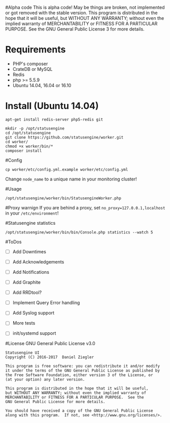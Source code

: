 #Alpha code
This is alpha code! May be things are broken, not implemented or got removed with the stable version.
This program is distributed in the hope that it will be useful,
but WITHOUT ANY WARRANTY; without even the implied warranty of
MERCHANTABILITY or FITNESS FOR A PARTICULAR PURPOSE.  See the
GNU General Public License 3 for more details.

# Requirements
- PHP's composer
- CrateDB or MySQL
- Redis
- php >= 5.5.9
- Ubuntu 14.04, 16.04 or 16.10

# Install (Ubuntu 14.04)
````
apt-get install redis-server php5-redis git

mkdir -p /opt/statusengine
cd /opt/statusengine
git clone https://github.com/statusengine/worker.git
cd worker/
chmod +x worker/bin/*
composer install
````

#Config
````
cp worker/etc/config.yml.example worker/etc/config.yml
````
Change `node_name` to a unique name in your monitoring cluster!

#Usage
````
/opt/statusengine/worker/bin/StatusengineWorker.php
````

#Proxy warnign
If you are behind a proxy, set `no_proxy=127.0.0.1,localhost` in your `/etc/environment`!

#Statusengine statistics
````
/opt/statusengine/worker/bin/bin/Console.php statistics --watch 5
````

#ToDos
* [ ] Add Downtimes
* [ ] Add Acknowledgements
* [ ] Add Notifications
* [ ] Add Graphite
* [ ] Add RRDtool?
* [ ] Implement Query Error handling
* [ ] Add Syslog support
* [ ] More tests
* [ ] init/systemd support



#License
GNU General Public License v3.0
````
Statusengine UI
Copyright (C) 2016-2017  Daniel Ziegler

This program is free software: you can redistribute it and/or modify
it under the terms of the GNU General Public License as published by
the Free Software Foundation, either version 3 of the License, or
(at your option) any later version.

This program is distributed in the hope that it will be useful,
but WITHOUT ANY WARRANTY; without even the implied warranty of
MERCHANTABILITY or FITNESS FOR A PARTICULAR PURPOSE.  See the
GNU General Public License for more details.

You should have received a copy of the GNU General Public License
along with this program.  If not, see <http://www.gnu.org/licenses/>.
````
